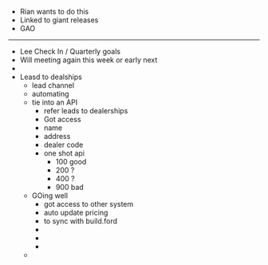 - Rian wants to do this
- Linked to giant releases
- GAO
- ---
- Lee Check In  / Quarterly goals
- Will meeting again this week or early next
-
- Leasd to dealships
	- lead channel
	- automating
	- tie into an API
		- refer leads to dealerships
		- Got access
		- name
		- address
		- dealer code
		- one shot api
			- 100 good
			- 200 ?
			- 400 ?
			- 900 bad
	- GOing well
		- got access to other system
		- auto update pricing
		- to sync with build.ford
		-
		-
		-
	-